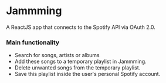 # Jammming

A ReactJS app that connects to the Spotify API via OAuth 2.0.

### Main functionality

- Search for songs, artists or albums
- Add these songs to a temporary playlist in Jammming.
- Delete unwanted songs from the temporary playlist.
- Save this playlist inside the user's personal Spotify account.
